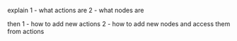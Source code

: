 explain 
1 - what actions are
2 - what nodes are

then 
1 - how to add new actions
2 - how to add new nodes and access them from actions 

